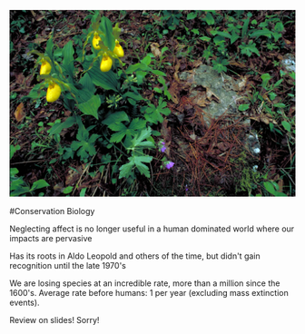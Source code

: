 ![plants](images/plants.jpg)

#Conservation Biology

Neglecting affect is no longer useful in a human dominated world where our impacts are pervasive

Has its roots in Aldo Leopold and others of the time, but didn't gain recognition until the late 1970's

We are losing species at an incredible rate, more than a million since the 1600's. Average rate before humans: 1 per year (excluding mass extinction events).

Review on slides! Sorry!
